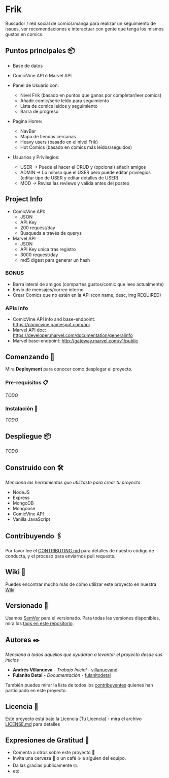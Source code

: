 # Frik

Buscador / red social de comics/manga para realizar un seguimiento de issues, ver recomendaciones e interactuar con gente que tenga los mismos gustos en comics.

## Puntos principales 📦

- Base de datos 
- ComicVine API ó Marvel API
- Panel de Usuario con: 
    - Nivel Frik (basado en puntos que ganas por completar/leer comics)
    - Añadir comic/serie leído para seguimiento
    - Lista de comics leídos y seguimiento
    - Barra de progreso
- Pagina Home:
    - NavBar
    - Mapa de tiendas cercanas
    - Heavy users (basado en el nivel Frik)
    - Hot Comics (basado en comics más leídos/seguidos)

- Usuarios y Privilegios:
    - USER -> Puede el hacer el CRUD y (opcional) añadir amigos
    - ADMIN -> Lo mimso que el USER pero puede editar privilegios (editar tipo de USER y editar detalles de USER)
    - MOD -> Revisa las reviews y valida antes del posteo

## Project Info

- ComicVine API:
    - JSON
    - API Key
    - 200 request/day
    - Busqueda a través de querys  
- Marvel API
    - JSON
    - API Key unica tras registro
    - 3000 request/day
    - md5 digest para generar un hash

### BONUS 

- Barra lateral de amigos (compartes gustos/comic que lees actualmente)
- Envío de mensajes/correo interno
- Crear Comics que no estén en la API (con name, desc, img REQUIRED)


### APIs Info

- ComicVine API info and base-endpoint: https://comicvine.gamespot.com/api
- Marvel API doc: https://developer.marvel.com/documentation/generalinfo
- Marvel base-endpoint: http://gateway.marvel.com/v1/public

## Comenzando 🚀

Mira **Deployment** para conocer como desplegar el proyecto.


### Pre-requisitos 📋

_TODO_


### Instalación 🔧

_TODO_


## Despliegue 📦

_TODO_

## Construido con 🛠️

_Menciona las herramientas que utilizaste para crear tu proyecto_

* NodeJS
* Express
* MongoDB
* Mongoose
* ComicVine API
* Vanilla JavaScript

## Contribuyendo 🖇️

Por favor lee el [CONTRIBUTING.md](https://gist.github.com/villanuevand/xxxxxx) para detalles de nuestro código de conducta, y el proceso para enviarnos pull requests.

## Wiki 📖

Puedes encontrar mucho más de cómo utilizar este proyecto en nuestra [Wiki](https://github.com/tu/proyecto/wiki)

## Versionado 📌

Usamos [SemVer](http://semver.org/) para el versionado. Para todas las versiones disponibles, mira los [tags en este repositorio](https://github.com/tu/proyecto/tags).

## Autores ✒️

_Menciona a todos aquellos que ayudaron a levantar el proyecto desde sus inicios_

* **Andrés Villanueva** - *Trabajo Inicial* - [villanuevand](https://github.com/villanuevand)
* **Fulanito Detal** - *Documentación* - [fulanitodetal](#fulanito-de-tal)

También puedes mirar la lista de todos los [contribuyentes](https://github.com/your/project/contributors) quíenes han participado en este proyecto. 

## Licencia 📄

Este proyecto está bajo la Licencia (Tu Licencia) - mira el archivo [LICENSE.md](LICENSE.md) para detalles

## Expresiones de Gratitud 🎁

* Comenta a otros sobre este proyecto 📢
* Invita una cerveza 🍺 o un café ☕ a alguien del equipo. 
* Da las gracias públicamente 🤓.
* etc.

